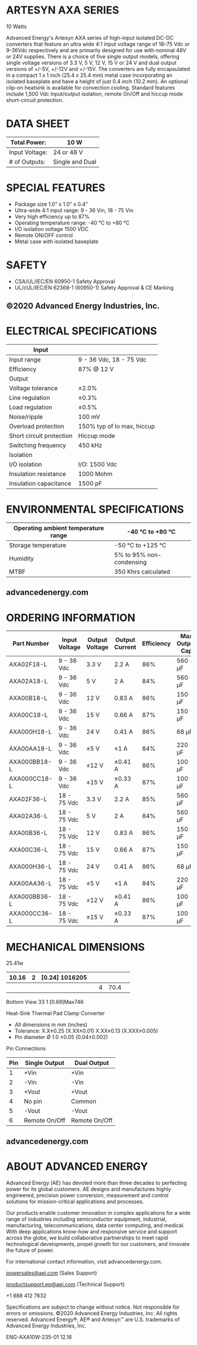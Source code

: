 # ARTESYN AXA SERIES

10 Watts

Advanced Energy's Artesyn AXA series of high-input isolated DC-DC converters that feature an ultra wide 4:1 input voltage range of 18–75 Vdc or 9-36Vdc respectively and are primarily designed for use with nominal 48V or 24V supplies. There is a choice of five single output models, offering single voltage versions of 3.3 V, 5 V, 12 V, 15 V or 24 V and dual output versions of +/-5V, +/-12V and +/-15V. The converters are fully encapsulated in a compact 1 x 1 inch (25.4 x 25.4 mm) metal case incorporating an isolated baseplate and have a height of just 0.4 inch (10.2 mm). An optional clip-on heatsink is available for convection cooling. Standard features include 1,500 Vdc input/output isolation, remote On/Off and hiccup mode short-circuit protection.

# DATA SHEET

|Total Power:|10 W|
|---|---|
|Input Voltage:|24 or 48 V|
|# of Outputs:|Single and Dual|

# SPECIAL FEATURES

- Package size 1.0” x 1.0” x 0.4”
- Ultra-wide 4:1 input range: 9 - 36 Vin, 18 - 75 Vin
- Very high efficiency up to 87%
- Operating temperature range: -40 °C to +80 °C
- I/O isolation voltage 1500 VDC
- Remote ON/OFF control
- Metal case with isolated baseplate

# SAFETY

- CSA/UL/IEC/EN 60950-1 Safety Approval
- UL/cUL/IEC/EN 62368-1 (60950-1) Safety Approval & CE Marking

©2020 Advanced Energy Industries, Inc.
---
# ELECTRICAL SPECIFICATIONS

|Input| |
|---|---|
|Input range|9 - 36 Vdc, 18 - 75 Vdc|
|Efficiency|87% @ 12 V|
|Output| |
|Voltage tolerance|±2.0%|
|Line regulation|±0.3%|
|Load regulation|±0.5%|
|Noise/ripple|100 mV|
|Overload protection|150% typ of Io max, hiccup|
|Short circuit protection|Hiccup mode|
|Switching frequency|450 kHz|
|Isolation| |
|I/O isolation|I/O: 1500 Vdc|
|Insulation resistance|1000 Mohm|
|Insulation capacitance|1500 pF|

# ENVIRONMENTAL SPECIFICATIONS

|Operating ambient temperature range|-40 °C to +80 °C|
|---|---|
|Storage temperature|-50 °C to +125 °C|
|Humidity|5% to 95% non-condensing|
|MTBF|350 Khrs calculated|

advancedenergy.com
---
# ORDERING INFORMATION

|Part Number|Input Voltage|Output Voltage|Output Current|Efficiency|Max Output Cap|Power|
|---|---|---|---|---|---|---|
|AXA02F18-L|9 - 36 Vdc|3.3 V|2.2 A|86%|560 μF|7.2 W|
|AXA02A18-L|9 - 36 Vdc|5 V|2 A|84%|560 μF|10 W|
|AXA00B18-L|9 - 36 Vdc|12 V|0.83 A|86%|150 μF|10 W|
|AXA00C18-L|9 - 36 Vdc|15 V|0.66 A|87%|150 μF|10 W|
|AXA000H18-L|9 - 36 Vdc|24 V|0.41 A|86%|68 μF|10 W|
|AXA00AA18-L|9 - 36 Vdc|±5 V|±1 A|84%|220 μF|10 W|
|AXA000BB18-L|9 - 36 Vdc|±12 V|±0.41 A|86%|100 μF|10 W|
|AXA000CC18-L|9 - 36 Vdc|±15 V|±0.33 A|87%|100 μF|10 W|
|AXA02F36-L|18 - 75 Vdc|3.3 V|2.2 A|85%|560 μF|7.2 W|
|AXA02A36-L|18 - 75 Vdc|5 V|2 A|84%|560 μF|10 W|
|AXA00B36-L|18 - 75 Vdc|12 V|0.83 A|86%|150 μF|10 W|
|AXA00C36-L|18 - 75 Vdc|15 V|0.66 A|87%|150 μF|10 W|
|AXA000H36-L|18 - 75 Vdc|24 V|0.41 A|86%|68 μF|10 W|
|AXA00AA36-L|18 - 75 Vdc|±5 V|±1 A|84%|220 μF|10 W|
|AXA000BB36-L|18 - 75 Vdc|±12 V|±0.41 A|86%|100 μF|10 W|
|AXA000CC36-L|18 - 75 Vdc|±15 V|±0.33 A|87%|100 μF|10 W|

# MECHANICAL DIMENSIONS

25.41w

|10.16|2|[0.24] 1016205| | | | |
|---|---|---|---|---|---|---|
| | | | |4|70.4| |

Bottom View 33 1 [0.69]Max746

Heat-Sink Thermal Pad Clamp Converter

- All dimensions in mm (inches)
- Tolerance: X.X±0.25 (X.XX±0.01) X.XX±0.13 (X.XXX±0.005)
- Pin diameter Ø 1.0 ±0.05 (0.04±0.002)

Pin Connections

|Pin|Single Output|Dual Output|
|---|---|---|
|1|+Vin|+Vin|
|2|-Vin|-Vin|
|3|+Vout|+Vout|
|4|No pin|Common|
|5|-Vout|-Vout|
|6|Remote On/Off|Remote On/Off|

advancedenergy.com
---
# ABOUT ADVANCED ENERGY

Advanced Energy (AE) has devoted more than three decades to perfecting power for its global customers. AE designs and manufactures highly engineered, precision power conversion, measurement and control solutions for mission-critical applications and processes.

Our products enable customer innovation in complex applications for a wide range of industries including semiconductor equipment, industrial, manufacturing, telecommunications, data center computing, and medical. With deep applications know-how and responsive service and support across the globe, we build collaborative partnerships to meet rapid technological developments, propel growth for our customers, and innovate the future of power.

For international contact information, visit advancedenergy.com.

powersales@aei.com (Sales Support)

productsupport.ep@aei.com (Technical Support)

+1 888 412 7832

Specifications are subject to change without notice. Not responsible for errors or omissions. ©2020 Advanced Energy Industries, Inc. All rights reserved. Advanced Energy®, AE® and Artesyn™ are U.S. trademarks of Advanced Energy Industries, Inc.

ENG-AXA10W-235-01 12.16